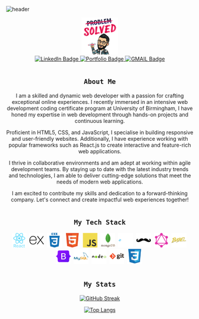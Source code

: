 ![header](https://capsule-render.vercel.app/api?type=waving&color=auto&height=160&section=header&fontSize=50&text=Hello%20World!&fontColor=000000&animation=blink)
<div id="header" align="center">
  <img src="./problem%20solved.png" width="100"/> <br>
  <div id="badges">
  <a href="https://www.linkedin.com/in/kristiyantefov/">
    <img src="https://img.shields.io/badge/LinkedIn-blue?style=for-the-badge&logo=linkedin&logoColor=white" alt="LinkedIn Badge"/>
  </a>
     <a href='https://kristiyantefov.github.io/kristiyantefov/'>
    <img src="https://img.shields.io/badge/website-000000?style=for-the-badge&logo=About.me&logoColor=white" alt="Portfolio Badge"/>    
  </a> 
     <a href='mailto:kristiyan.tefov@icloud.com'>
    <img src="https://img.shields.io/badge/Gmail-D14836?style=for-the-badge&logo=gmail&logoColor=white" alt="GMAIL Badge"/>    
  </a> 
</div>

#

## `About Me`

I am a skilled and dynamic web developer with a passion for crafting exceptional online experiences. I recently immersed in an intensive web development coding certificate program at University of Birmingham, I have honed my expertise in web development through hands-on projects and continuous learning.

Proficient in HTML5, CSS, and JavaScript, I specialise in building responsive and user-friendly websites. Additionally, I have experience working with popular frameworks such as React.js to create interactive and feature-rich web applications.

I thrive in collaborative environments and am adept at working within agile development teams. By staying up to date with the latest industry trends and technologies, I am able to deliver cutting-edge solutions that meet the needs of modern web applications.

I am excited to contribute my skills and dedication to a forward-thinking company. Let's connect and create impactful web experiences together!

#

## `My Tech Stack`

<div>
  
 <img src="https://github.com/devicons/devicon/blob/master/icons/react/react-original-wordmark.svg" title="React" alt="React" width="40" height="40"/>&nbsp;
 <img src="https://github.com/devicons/devicon/blob/master/icons/express/express-original.svg" title="express" alt="express" width="40" height="40"/>&nbsp;
<img src="https://github.com/devicons/devicon/blob/master/icons/css3/css3-plain-wordmark.svg"  title="CSS3" alt="CSS" width="40" height="40"/>&nbsp;
<img src="https://github.com/devicons/devicon/blob/master/icons/html5/html5-original.svg" title="HTML5" alt="HTML" width="40" height="40"/>&nbsp;
<img src="https://github.com/devicons/devicon/blob/master/icons/javascript/javascript-original.svg" title="JavaScript" alt="JavaScript" width="40" height="40"/>&nbsp;
<img src="https://github.com/devicons/devicon/blob/master/icons/mongodb/mongodb-original-wordmark.svg" title="mongoDB" alt="mongoDB" width="40" height="40"/>&nbsp;
 <img src="https://github.com/devicons/devicon/blob/master/icons/tailwindcss/tailwindcss-original-wordmark.svg" title="tailwind" alt="tailwind" width="40" height="40"/>&nbsp;
 <img src="https://github.com/devicons/devicon/blob/master/icons/handlebars/handlebars-original.svg" title="handlebars" alt="handlebars" width="40" height="40"/>&nbsp;
 <img src="https://github.com/devicons/devicon/blob/master/icons/graphql/graphql-plain.svg" title="GraphQL" alt="GraphQL" width="40" height="40"/>&nbsp;
 <img src="https://github.com/devicons/devicon/blob/master/icons/babel/babel-original.svg" title="Babel" alt="Babel" width="40" height="40"/>&nbsp;
 <img src="https://github.com/devicons/devicon/blob/master/icons/bootstrap/bootstrap-original.svg" title="Bootstrap" alt="Bootstrap" width="40" height="40"/>&nbsp;
<img src="https://github.com/devicons/devicon/blob/master/icons/mysql/mysql-original-wordmark.svg" title="MySQL"  alt="MySQL" width="40" height="40"/>&nbsp;
<img src="https://github.com/devicons/devicon/blob/master/icons/nodejs/nodejs-original-wordmark.svg" title="NodeJS" alt="NodeJS" width="40" height="40"/>&nbsp;
<img src="https://github.com/devicons/devicon/blob/master/icons/git/git-original-wordmark.svg" title="Git" alt="Git" width="40" height="40"/>&nbsp;
 <img src="https://github.com/devicons/devicon/blob/master/icons/css3/css3-original.svg" title="css" alt="css" width="40" height="40"/>&nbsp;
</div>

#

## `My Stats`

[![GitHub Streak](http://github-readme-streak-stats.herokuapp.com?user=kristiyantefov&theme=dracula&border_radius=4.8&mode=weekly)](https://git.io/streak-stats)

[![Top Langs](https://github-readme-stats.vercel.app/api/top-langs/?username=kristiyantefov&layout=compact&theme=dracula)](https://github.com/anuraghazra/github-readme-stats)
